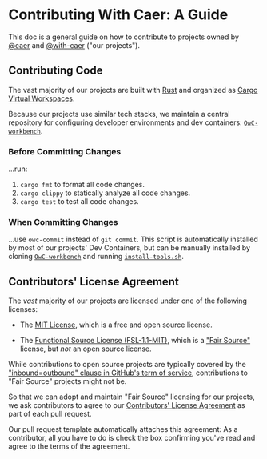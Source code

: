 # Contributing With Caer: A Guide

This doc is a general guide on how to contribute to projects owned by
[@caer](https://www.github.com/caer) and [@with-caer](https://www.github.com/with-caer)  ("our projects").

## Contributing Code

The vast majority of our projects are built with [Rust](https://www.rust-lang.org) and organized
as [Cargo Virtual Workspaces](https://doc.rust-lang.org/cargo/reference/workspaces.html#virtual-workspace).

Because our projects use similar tech stacks, we maintain a
central repository for configuring developer environments
and dev containers: [`OwC-workbench`](https://github.com/with-caer/OwC-workbench).

### Before Committing Changes

...run:

1. `cargo fmt` to format all code changes.
2. `cargo clippy` to statically analyze all code changes.
3. `cargo test` to test all code changes.

### When Committing Changes

...use `owc-commit` instead of `git commit`. This script is automatically installed
by most of our projects' Dev Containers, but can be manually installed by cloning
[`OwC-workbench`](https://github.com/with-caer/OwC-workbench)
and running [`install-tools.sh`](https://github.com/with-caer/OwC-workbench/blob/main/install-tools.sh).

## Contributors' License Agreement

The _vast_ majority of our projects are licensed under one of the following licenses:

- The [MIT License](https://mit-license.org), which is a free and open source license.

- The [Functional Source License (FSL-1.1-MIT)](https://fsl.software), which is a ["Fair Source"](https://fair.io)  license, but _not_ an open source license.

While contributions to open source projects are typically covered by the ["inbound=outbound" clause in GitHub's term of service](https://docs.github.com/en/site-policy/github-terms/github-terms-of-service#6-contributions-under-repository-license), contributions to "Fair Source" projects might not be.

So that we can adopt and maintain "Fair Source" licensing for our projects, we ask contributors to agree to our [Contributors' License Agreement](.github/pull_request_template.md#with-caer-contributors-license-agreement-version-10) as part of each pull request.

Our pull request template automatically attaches this agreement: As a contributor, all you have to do is check the box confirming you've read and agree to the terms of the agreement.